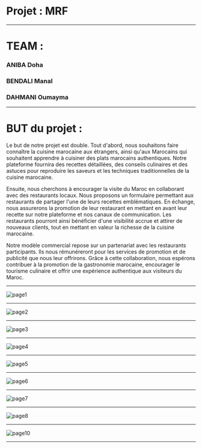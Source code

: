 # Projet : MRF
______________________________________________________________________________________________________________________________________________________________________________
 #                                                               TEAM :
              
 ###          ANIBA Doha

###           BENDALI Manal

 ###          DAHMANI Oumayma
______________________________________________________________________________________________________________________________________________________________________________



# BUT du projet :

Le but de notre projet est double. Tout d'abord, nous souhaitons faire connaître la cuisine marocaine aux étrangers, ainsi qu'aux Marocains qui souhaitent apprendre à cuisiner des plats marocains authentiques. Notre plateforme fournira des recettes détaillées, des conseils culinaires et des astuces pour reproduire les saveurs et les techniques traditionnelles de la cuisine marocaine.

Ensuite, nous cherchons à encourager la visite du Maroc en collaborant avec des restaurants locaux. Nous proposons un formulaire permettant aux restaurants de partager l'une de leurs recettes emblématiques. En échange, nous assurerons la promotion de leur restaurant en mettant en avant leur recette sur notre plateforme et nos canaux de communication. Les restaurants pourront ainsi bénéficier d'une visibilité accrue et attirer de nouveaux clients, tout en mettant en valeur la richesse de la cuisine marocaine.

Notre modèle commercial repose sur un partenariat avec les restaurants participants. Ils nous rémunéreront pour les services de promotion et de publicité que nous leur offrirons. Grâce à cette collaboration, nous espérons contribuer à la promotion de la gastronomie marocaine, encourager le tourisme culinaire et offrir une expérience authentique aux visiteurs du Maroc.

______________________________________________________________________________________________________________________________________________________________________________

![page1](https://github.com/Dohaaniba/projet_devv_web/assets/132018368/e5d22a1b-0975-44d5-a651-0dba5ab815f0)
______________________________________________________________________________________________________________________________________________________________________________

![page2](https://github.com/Dohaaniba/projet_devv_web/assets/132018368/a85a5d55-e14d-4b9b-9113-ac8296f55c55)
______________________________________________________________________________________________________________________________________________________________________________

![page3](https://github.com/Dohaaniba/projet_devv_web/assets/132018368/21397160-d01b-475e-bfc4-85fbb09356de)
______________________________________________________________________________________________________________________________________________________________________________

![page4](https://github.com/Dohaaniba/projet_devv_web/assets/132018368/289574bc-5dd6-4c63-b379-f079e95a1e3c)
______________________________________________________________________________________________________________________________________________________________________________

![page5](https://github.com/Dohaaniba/projet_devv_web/assets/132018368/d4716421-585a-4948-973d-2db228988a2d)
______________________________________________________________________________________________________________________________________________________________________________

![page6](https://github.com/Dohaaniba/projet_devv_web/assets/132018368/16fd63f5-f501-4523-9b32-754c5ec18c35)
______________________________________________________________________________________________________________________________________________________________________________

![page7](https://github.com/Dohaaniba/projet_devv_web/assets/132018368/dce28127-1e8e-4161-a43d-6674786ba62a)
______________________________________________________________________________________________________________________________________________________________________________

![page8](https://github.com/Dohaaniba/projet_devv_web/assets/132018368/1458001a-5b7c-46a9-bb63-b139186bfb1b)
______________________________________________________________________________________________________________________________________________________________________________

![page10](https://github.com/Dohaaniba/projet_MRF/assets/132018368/6ed82e9c-9d79-4338-bab0-abefa4ca1ea3)
______________________________________________________________________________________________________________________________________________________________________________



